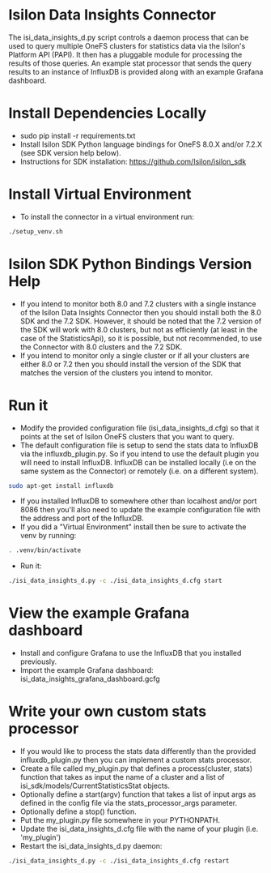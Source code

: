 # Isilon Data Insights Connector
The isi_data_insights_d.py script controls a daemon process that can be used to query multiple OneFS clusters for statistics data via the Isilon's Platform API (PAPI). It then has a pluggable module for processing the results of those queries. An example stat processor that sends the query results to an instance of InfluxDB is provided along with an example Grafana dashboard.

# Install Dependencies Locally
* sudo pip install -r requirements.txt
* Install Isilon SDK Python language bindings for OneFS 8.0.X and/or 7.2.X (see SDK version help below).
* Instructions for SDK installation: https://github.com/Isilon/isilon_sdk

# Install Virtual Environment
* To install the connector in a virtual environment run:
```sh
./setup_venv.sh
```

# Isilon SDK Python Bindings Version Help
* If you intend to monitor both 8.0 and 7.2 clusters with a single instance of the Isilon Data Insights Connector then you should install both the 8.0 SDK and the 7.2 SDK. However, it should be noted that the 7.2 version of the SDK will work with 8.0 clusters, but not as efficiently (at least in the case of the StatisticsApi), so it is possible, but not recommended, to use the Connector with 8.0 clusters and the 7.2 SDK.
* If you intend to monitor only a single cluster or if all your clusters are either 8.0 or 7.2 then you should install the version of the SDK that matches the version of the clusters you intend to monitor.

# Run it
* Modify the provided configuration file (isi_data_insights_d.cfg) so that it points at the set of Isilon OneFS clusters that you want to query.
* The default configuration file is setup to send the stats data to InfluxDB via the influxdb_plugin.py. So if you intend to use the default plugin you will need to install InfluxDB. InfluxDB can be installed locally (i.e on the same system as the Connector) or remotely (i.e. on a different system).
```sh
sudo apt-get install influxdb
```
* If you installed InfluxDB to somewhere other than localhost and/or port 8086 then you'll also need to update the example configuration file with the address and port of the InfluxDB.
* If you did a "Virtual Environment" install then be sure to activate the venv by running:
```sh
. .venv/bin/activate
```
* Run it:
```sh
./isi_data_insights_d.py -c ./isi_data_insights_d.cfg start
```

# View the example Grafana dashboard
* Install and configure Grafana to use the InfluxDB that you installed previously.
* Import the example Grafana dashboard: isi_data_insights_grafana_dashboard.gcfg

# Write your own custom stats processor
* If you would like to process the stats data differently than the provided influxdb_plugin.py then you can implement a custom stats processor.
* Create a file called my_plugin.py that defines a process(cluster, stats) function that takes as input the name of a cluster and a list of isi_sdk/models/CurrentStatisticsStat objects.
* Optionally define a start(argv) function that takes a list of input args as defined in the config file via the stats_processor_args parameter.
* Optionally define a stop() function.
* Put the my_plugin.py file somewhere in your PYTHONPATH.
* Update the isi_data_insights_d.cfg file with the name of your plugin (i.e. 'my_plugin')
* Restart the isi_data_insights_d.py daemon:
```sh
./isi_data_insights_d.py -c ./isi_data_insights_d.cfg restart
```
